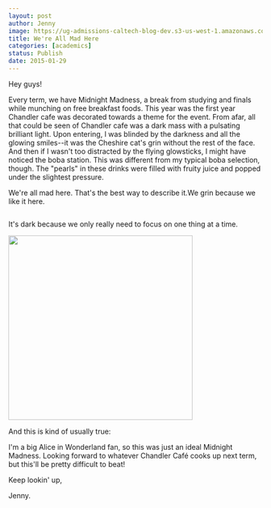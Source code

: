 ```yaml
---
layout: post
author: Jenny
image: https://ug-admissions-caltech-blog-dev.s3-us-west-1.amazonaws.com/old_pictures/caltech_as_it_happens/6a0105349b8251970b01b7c7259974970b.gif
title: We're All Mad Here
categories: [academics]
status: Publish
date: 2015-01-29
---
```



Hey guys!

Every term, we have Midnight Madness, a break from studying and finals while munching on free breakfast foods. This year was the first year Chandler cafe was decorated towards a theme for the event. From afar, all that could be seen of Chandler cafe was a dark mass with a pulsating brilliant light. Upon entering, l was blinded by the darkness and all the glowing smiles--it was the Cheshire cat's grin without the rest of the face. And then if I wasn't too distracted by the flying glowsticks, I might have noticed the boba station. This was different from my typical boba selection, though. The "pearls" in these drinks were filled with fruity juice and popped under the slightest pressure.

We're all mad here. That's the best way to describe it.We grin because we like it here.

<img alt="" src="https://mrwgifs.com/wp-content/uploads/2013/06/The-Mad-Hatter-Smiles-In-Alice-In-Wonderland-Gif.gif" />

It's dark because we only really need to focus on one thing at a time.

<img alt="" height="365" src="https://media.giphy.com/media/1d1aR5MshLzbO/giphy.gif" width="365" />

And this is kind of usually true:

I'm a big Alice in Wonderland fan, so this was just an ideal Midnight Madness. Looking forward to whatever Chandler Café cooks up next term, but this'll be pretty difficult to beat!

Keep lookin' up,

Jenny.

